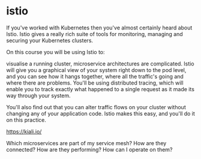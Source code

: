 # istio 

If you've worked with Kubernetes then you've almost certainly heard about Istio.
Istio gives a really rich suite of tools for monitoring, managing and securing your Kubernetes clusters.

On this course you will be using Istio to:

visualise a running cluster, microservice architectures are complicated. Istio will give you a graphical view of your system right down to the pod level, and you can see how it hangs together, where all the traffic's going and where there are problems. You'll be using distributed tracing, which will enable you to track exactly what happened to a single request as it made its way through your system.

You'll also find out that you can alter traffic flows on your cluster without changing any of your application code. Istio makes this easy, and you'll do it on this practice.

https://kiali.io/

Which microservices are part of my service mesh?
How are they connected?
How are they performing?
How can I operate on them?
